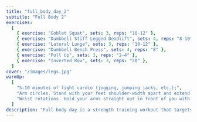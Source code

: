 ```yaml
---
title: "full_body_day_2"
subtitle: "Full Body 2"
exercises:
  [
    { exercise: "Goblet Squat", sets: 3, reps: "10-12" },
    { exercise: "Dumbbell Stiff Legged Deadlift", sets: 4, reps: "8-10" },
    { exercise: "Lateral Lunge", sets: 3, reps: "10-12" },
    { exercise: "Dumbbell Bench Press", sets: 4, reps: "8" },
    { exercise: "Pull Up", sets: 3, reps: "2-4" },
    { exercise: "Inverted Row", sets: 3, reps: "20" },
  ]
cover: "/images/legs.jpg"
warmUp:
  [
    "5-10 minutes of light cardio (jogging, jumping jacks, etc.);",
    "Arm circles. Stand with your feet shoulder-width apart and extend your arms out to the sides. Make small circles with your arms, gradually increasing the size of the circles. Do 10 circles in each direction.",
    "Wrist rotations. Hold your arms straight out in front of you with your palms facing down. Slowly rotate your wrists in a circular motion, making sure to move only your wrists and not your arms. Do 10 circles in each direction.",
  ]
description: "Full body day is a strength training workout that targets all major muscle groups, including the legs, back, chest, arms, and core. This type of workout typically includes exercises like squats, bench presses, rows, and overhead presses to improve overall strength, muscular endurance, and body composition."
---
```

